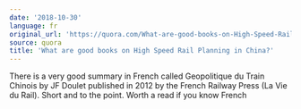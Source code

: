 ```yaml
---
date: '2018-10-30'
language: fr
original_url: 'https://quora.com/What-are-good-books-on-High-Speed-Rail-Planning-in-China/answer/Clément-Renaud'
source: quora
title: 'What are good books on High Speed Rail Planning in China?'
---
```


There is a very good summary in French called Geopolitique du Train
Chinois by JF Doulet published in 2012 by the French Railway Press (La
Vie du Rail). Short and to the point. Worth a read if you know French
